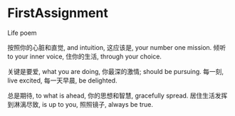 # FirstAssignment
Life poem

按照你的心脏和直觉, and intuition, 
这应该是, your number one mission. 
倾听 to your inner voice, 
住你的生活, through your choice.

关键是要爱, what you are doing, 
你最深的激情; should be pursuing. 
每一刻, live excited, 
每一天早晨, be delighted.

总是期待, to what is ahead, 
你的思想和智慧, gracefully spread. 
居住生活发挥到淋漓尽致, is up to you, 
照照镜子, always be true.
